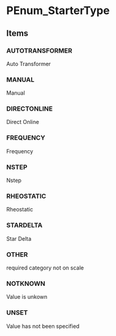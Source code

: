 # PEnum_StarterType
<!-- end of short definition -->

## Items

### AUTOTRANSFORMER
Auto Transformer

### MANUAL
Manual

### DIRECTONLINE
Direct Online

### FREQUENCY
Frequency

### NSTEP
Nstep

### RHEOSTATIC
Rheostatic

### STARDELTA
Star Delta

### OTHER
required category not on scale

### NOTKNOWN
Value is unkown

### UNSET
Value has not been specified
